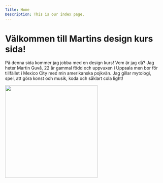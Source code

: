 ```yaml
---
Title: Home
Description: This is our index page.
---
```


Välkommen till Martins design kurs sida! 
==========================

På denna sida kommer jag jobba med en design kurs!
Vem är jag då? Jag heter Martin Guvå, 22 år gammal född och uppvuxen i Uppsala
men bor för tillfället i Mexico City med min amerikanska pojkvän.
Jag gillar mytologi, spel, att göra konst och musik, koda och såklart cola light!

<img src="http://127.0.0.1:8080/dbwebb/design/me/portfolio/themes/shared/img/dietmartin.jpg" width="300" height="300">
